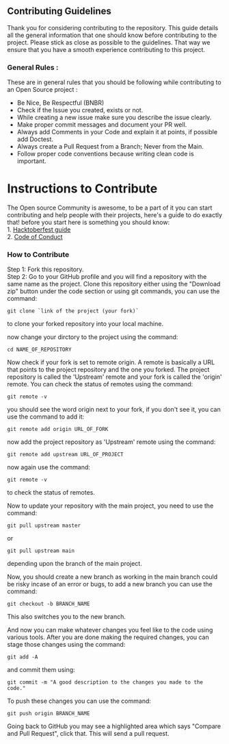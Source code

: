 ## Contributing Guidelines

Thank you for considering contributing to the repository. This guide details all the general information that one should know before contributing to the project.
Please stick as close as possible to the guidelines. That way we ensure that you have a smooth experience contributing to this project.

### General Rules :
These are in general rules that you should be following while contributing to an Open Source project :

- Be Nice, Be Respectful (BNBR)
- Check if the Issue you created, exists or not.
- While creating a new issue make sure you describe the issue clearly.
- Make proper commit messages and document your PR well.
- Always add Comments in your Code and explain it at points, if possible add Doctest.
- Always create a Pull Request from a Branch; Never from the Main.
- Follow proper code conventions because writing clean code is important.

<h1>Instructions to Contribute</h1>
The Open source Community is awesome, to be a part of it you can start contributing and help people with their projects, here's a guide to do exactly that!
before you start here is something you should know:
<br>
1. <a href = "https://hacktoberfest.com/participation/">Hacktoberfest guide</a> <br>
2. <a href = "https://opensource.guide/code-of-conduct/">Code of Conduct</a>

<h3> How to Contribute </h3>
<p>
 Step 1: Fork this repository. <br>
 Step 2: Go to your GitHub profile and you will find a repository with the same name as the project. Clone this repository either using the "Download zip" button under the code section or using git commands,
         you can use the command:

    git clone `link of the project (your fork)`

  to clone your forked repository into your local machine.

  now change your dirctory to the project using the command:

    cd NAME_OF_REPOSITORY

 Now check if your fork is set to remote origin. A remote is basically a URL that points to the project repository and the one you forked. The project repository is called the 'Upstream' remote and your fork is called the 'origin' remote. You can check the status of remotes using the command: 

    git remote -v 

  you should see the word origin next to your fork, if you don't see it, you can use the command to add it: 

    git remote add origin URL_OF_FORK

  now add the project repository as 'Upstream' remote using the command:

    git remote add upstream URL_OF_PROJECT

  now again use the command:

    git remote -v

  to check the status of remotes.


  Now to update your repository with the main project, you need to use the command:

    git pull upstream master

  or

    git pull upstream main

  depending upon the branch of the main project.

  Now, you should create a new branch as working in the main branch could be risky incase of an error or bugs, to add a new branch you can use the command:

    git checkout -b BRANCH_NAME

  This also switches you to the new branch.

  And now you can make whatever changes you feel like to the code using various tools.
  After you are done making the required changes, you can stage those changes using the command: 

    git add -A

  and commit them using:

    git commit -m "A good description to the changes you made to the code."

  To push these changes you can use the command:

    git push origin BRANCH_NAME

  Going back to GitHub you may see a highlighted area which says "Compare and Pull Request", click that.
  This will send a pull request.
